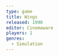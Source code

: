 ```yaml
---
type: game
title: Wings
released: 1990
editor: Cinemaware
players: 1
genres:
  - Simulation
---
```

